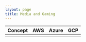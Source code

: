 ```yaml
---
layout: page
title: Media and Gaming
---
```

| Concept | AWS | Azure | GCP |
|-------|--------|---------|--------|
|||||
